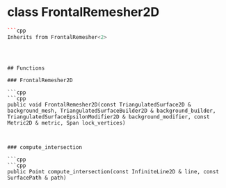 # class FrontalRemesher2D


```cpp
```cpp
Inherits from FrontalRemesher<2>
```
```



## Functions

### FrontalRemesher2D

```cpp
```cpp
public void FrontalRemesher2D(const TriangulatedSurface2D & background_mesh, TriangulatedSurfaceBuilder2D & background_builder, TriangulatedSurfaceEpsilonModifier2D & background_modifier, const Metric2D & metric, Span lock_vertices)
```
```


### compute_intersection

```cpp
```cpp
public Point compute_intersection(const InfiniteLine2D & line, const SurfacePath & path)
```
```




